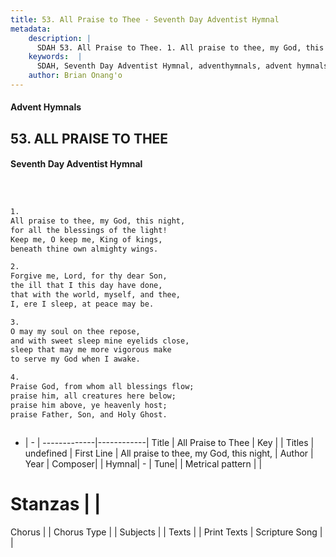 ```yaml
---
title: 53. All Praise to Thee - Seventh Day Adventist Hymnal
metadata:
    description: |
      SDAH 53. All Praise to Thee. 1. All praise to thee, my God, this night, for all the blessings of the light! Keep me, O keep me, King of kings, beneath thine own almighty wings.
    keywords:  |
      SDAH, Seventh Day Adventist Hymnal, adventhymnals, advent hymnals, All Praise to Thee, All praise to thee, my God, this night, 
    author: Brian Onang'o
---
```


#### Advent Hymnals
## 53. ALL PRAISE TO THEE
#### Seventh Day Adventist Hymnal

```txt



1.
All praise to thee, my God, this night,
for all the blessings of the light!
Keep me, O keep me, King of kings,
beneath thine own almighty wings.

2.
Forgive me, Lord, for thy dear Son,
the ill that I this day have done,
that with the world, myself, and thee,
I, ere I sleep, at peace may be.

3.
O may my soul on thee repose,
and with sweet sleep mine eyelids close,
sleep that may me more vigorous make
to serve my God when I awake.

4.
Praise God, from whom all blessings flow;
praise him, all creatures here below;
praise him above, ye heavenly host;
praise Father, Son, and Holy Ghost.



```

- |   -  |
-------------|------------|
Title | All Praise to Thee |
Key |  |
Titles | undefined |
First Line | All praise to thee, my God, this night, |
Author | 
Year | 
Composer|  |
Hymnal|  - |
Tune|  |
Metrical pattern | |
# Stanzas |  |
Chorus |  |
Chorus Type |  |
Subjects |  |
Texts |  |
Print Texts | 
Scripture Song |  |
  

